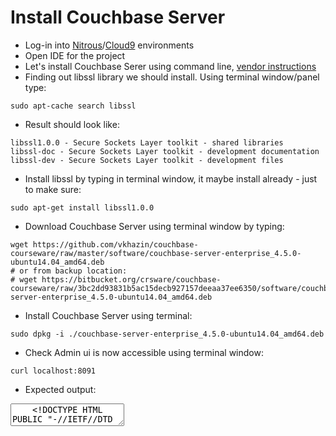 # Install Couchbase Server #

* Log-in into <a href="http://nitrous.io" target="_blank">Nitrous</a>/<a href="http://c9.io" target="_blank">Cloud9</a> environments
* Open IDE for the project
* Let's install Couchbase Serer using command line, <a href="http://developer.couchbase.com/documentation/server/current/getting-started/installing.html" target="_blank">vendor instructions</a>    
* Finding out libssl library we should install. Using terminal window/panel type: 
```
sudo apt-cache search libssl 
```  
* Result should look like:
```
libssl1.0.0 - Secure Sockets Layer toolkit - shared libraries
libssl-doc - Secure Sockets Layer toolkit - development documentation
libssl-dev - Secure Sockets Layer toolkit - development files
```  
* Install libssl by typing in terminal window, it maybe install already - just to make sure:
```
sudo apt-get install libssl1.0.0
```  
* Download Couchbase Server using terminal window by typing:
```
wget https://github.com/vkhazin/couchbase-courseware/raw/master/software/couchbase-server-enterprise_4.5.0-ubuntu14.04_amd64.deb
# or from backup location:  
# wget https://bitbucket.org/crsware/couchbase-courseware/raw/3bc2dd93831b5ac15decb927157deeaa37ee6350/software/couchbase-server-enterprise_4.5.0-ubuntu14.04_amd64.deb  
```  
* Install Couchbase Server using terminal:
```
sudo dpkg -i ./couchbase-server-enterprise_4.5.0-ubuntu14.04_amd64.deb
```  
* Check Admin ui is now accessible using terminal window:
```
curl localhost:8091
```  
* Expected output:
<textarea>
	<!DOCTYPE HTML PUBLIC "-//IETF//DTD HTML 2.0//EN">
	<html>
		<head><title>301 Moved Permanently</title></head>
		<body>
			<h1>Moved Permanently</h1>
			<p>The document has moved
				<a href="http://localhost:8091/ui/index.html>here</a>.
			</p>
		</body>
	</html>
<textarea>  


